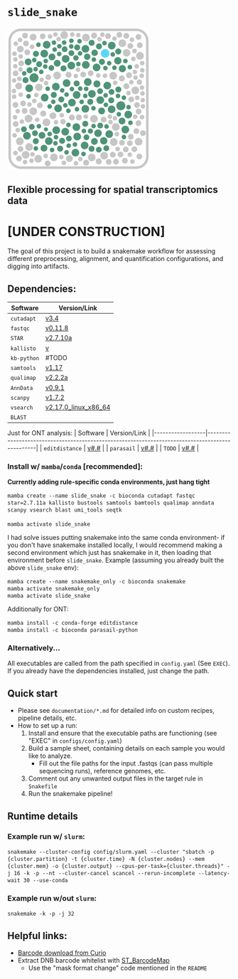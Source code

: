 # `slide_snake`
![slide_snake](images/slide_snake_logo.png)
## Flexible processing for spatial transcriptomics data  

# [**UNDER CONSTRUCTION**]

The goal of this project is to build a snakemake workflow for assessing different preprocessing, alignment, and quantification configurations, and digging into artifacts.  

## **Dependencies**:
| Software         | Version/Link                                                                                   |
|------------------|------------------------------------------------------------------------------------------------|
| `cutadapt`       | [v3.4](https://cutadapt.readthedocs.io/en/stable/)                                             |
| `fastqc`         | [v0.11.8](https://www.bioinformatics.babraham.ac.uk/projects/fastqc/)                          |
| `STAR`           | [v2.7.10a](https://github.com/alexdobin/STAR)                                                  |
| `kallisto`       | [v](https://pachterlab.github.io/kallisto/)                                                    |
| `kb-python`      |  #TODO                                                                                         |
| `samtools`       | [v1.17](http://www.htslib.org/)                                                                |
| `qualimap`       | [v2.2.2a](http://qualimap.conesalab.org/)                                                      |
| `AnnData`        | [v0.9.1](https://anndata.readthedocs.io/en/latest/)                                            |
| `scanpy`         | [v1.7.2](https://scanpy.readthedocs.io/en/stable/)                                             |
| `vsearch`        | [v2.17.0_linux_x86_64](https://github.com/torognes/vsearch)                                    |
| `BLAST`          |                                                                                                |

Just for ONT analysis:
| Software         | Version/Link                                                                                   |
|------------------|------------------------------------------------------------------------------------------------|
| `editdistance`   | [v#.#](TODO)                                             |
| `parasail`       | [v#.#](https://pypi.org/project/parasail/)                         |
| `TODO`           | [v#.#](TODO)                                                  |


### Install w/ `mamba`/`conda` [recommended]:
**Currently adding rule-specific conda environments, just hang tight**
```
mamba create --name slide_snake -c bioconda cutadapt fastqc star=2.7.11a kallisto bustools samtools bamtools qualimap anndata scanpy vsearch blast umi_tools seqtk

mamba activate slide_snake
```

I had solve issues putting snakemake into the same conda environment- if you don't have snakemake installed locally, I would recommend making a second environment which just has snakemake in it, then loading that environment before `slide_snake`. Example (assuming you already built the above `slide_snake` env):
```
mamba create --name snakemake_only -c bioconda snakemake
mamba activate snakemake_only
mamba activate slide_snake
```  

Additionally for ONT:
```
mamba install -c conda-forge editdistance
mamba install -c bioconda parasail-python
```

### Alternatively...
All executables are called from the path specified in `config.yaml` (See `EXEC`). If you already have the dependencies installed, just change the path.


## Quick start 
- Please see `documentation/*.md` for detailed info on custom recipes, pipeline details, etc.
- How to set up a run:
  1. Install and ensure that the executable paths are functioning (see "EXEC" in `configs/config.yaml`)
  2. Build a sample sheet, containing details on each sample you would like to analyze. 
      - Fill out the file paths for the input .fastqs (can pass multiple sequencing runs), reference genomes, etc.
  3. Comment out any unwanted output files in the target rule in `Snakefile`
  4. Run the snakemake pipeline!

## Runtime details
### Example run w/ `slurm`:
```
snakemake --cluster-config config/slurm.yaml --cluster "sbatch -p {cluster.partition} -t {cluster.time} -N {cluster.nodes} --mem {cluster.mem} -o {cluster.output} --cpus-per-task={cluster.threads}" -j 16 -k -p --nt --cluster-cancel scancel --rerun-incomplete --latency-wait 30 --use-conda
```

### Example run w/out `slurm`:
```
snakemake -k -p -j 32 
```

## **Helpful links:**
- [Barcode download from Curio](https://curiobioscience.com/support/barcode/)
- Extract DNB barcode whitelist with [ST_BarcodeMap](https://github.com/STOmics/ST_BarcodeMap) 
  - Use the "mask format change" code mentioned in the `README`

